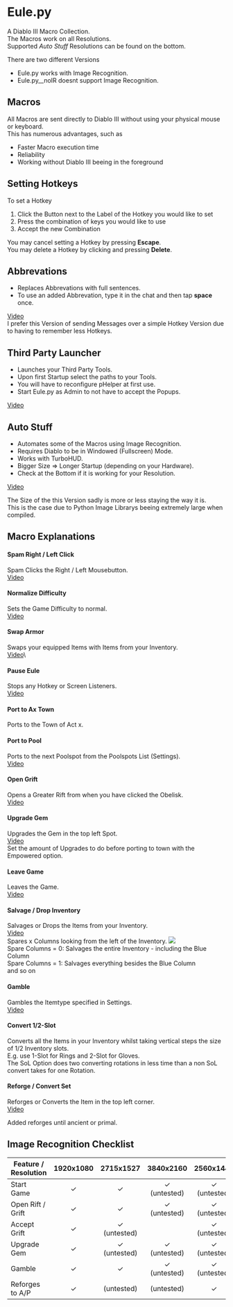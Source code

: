 # Eule.py

A Diablo III Macro Collection.\
The Macros work on all Resolutions.\
Supported _Auto Stuff_ Resolutions can be found on the bottom.

There are two different Versions
* Eule.py works with Image Recognition.
* Eule.py__noIR doesnt support Image Recognition.

## Macros

All Macros are sent directly to Diablo III without using your physical mouse or keyboard.\
This has numerous advantages, such as

* Faster Macro execution time
* Reliability
* Working without Diablo III beeing in the foreground

## Setting Hotkeys

To set a Hotkey

1. Click the Button next to the Label of the Hotkey you would like to set
2. Press the combination of keys you would like to use
3. Accept the new Combination

You may cancel setting a Hotkey by pressing __Escape__.\
You may delete a Hotkey by clicking and pressing __Delete__.

## Abbrevations

* Replaces Abbrevations with full sentences.
* To use an added Abbrevation, type it in the chat and then tap __space__ once.

[Video](https://www.youtube.com/watch?v=iwmcFQ65hb0)\
I prefer this Version of sending Messages over a simple Hotkey Version due to having to remember less Hotkeys.

## Third Party Launcher

* Launches your Third Party Tools.
* Upon first Startup select the paths to your Tools.
* You will have to reconfigure pHelper at first use.
* Start Eule.py as Admin to not have to accept the Popups.

[Video](https://www.youtube.com/watch?v=yIaNNIQuIOY)

## Auto Stuff

* Automates some of the Macros using Image Recognition.
* Requires Diablo to be in Windowed (Fullscreen) Mode.
* Works with TurboHUD.
* Bigger Size => Longer Startup (depending on your Hardware).
* Check at the Bottom if it is working for your Resolution.

[Video](https://www.youtube.com/watch?v=mjKnKkUijIk)

The Size of the this Version sadly is more or less staying the way it is.\
This is the case due to Python Image Librarys beeing extremely large when compiled.

## Macro Explanations

#### Spam Right / Left Click

Spam Clicks the Right / Left Mousebutton.\
[Video](https://www.youtube.com/watch?v=Dy1rWLSG2VY)

#### Normalize Difficulty

Sets the Game Difficulty to normal.\
[Video](https://www.youtube.com/watch?v=zOXCv5Dp7b0)

#### Swap Armor

Swaps your equipped Items with Items from your Inventory.\
[Video](https://www.youtube.com/watch?v=dM50BkYp81M)\

#### Pause Eule

Stops any Hotkey or Screen Listeners.\
[Video](https://www.youtube.com/watch?v=Rp9x4hEfUi8)

#### Port to Ax Town

Ports to the Town of Act x.

#### Port to Pool

Ports to the next Poolspot from the Poolspots List (Settings).\
[Video](https://www.youtube.com/watch?v=KfkVtLCQiNo)

#### Open Grift

Opens a Greater Rift from when you have clicked the Obelisk.\
[Video](https://www.youtube.com/watch?v=-PjyOAo1a0I)

#### Upgrade Gem

Upgrades the Gem in the top left Spot.\
[Video](https://www.youtube.com/watch?v=b7HS-NXbUus)\
Set the amount of Upgrades to do before porting to town with the Empowered option.

#### Leave Game

Leaves the Game.\
[Video](https://www.youtube.com/watch?v=1SfbbTvYITY)


#### Salvage / Drop Inventory

Salvages or Drops the Items from your Inventory.\
[Video](https://www.youtube.com/watch?v=q5NzPwmcIP4)\
Spares x Columns looking from the left of the Inventory.
![](https://i.ibb.co/BfdL0kC/spare-columns.png)\
Spare Columns = 0: Salvages the entire Inventory - including the Blue Column\
Spare Columns = 1: Salvages everything besides the Blue Column\
and so on

#### Gamble

Gambles the Itemtype specified in Settings.\
[Video](https://www.youtube.com/watch?v=NJsJpJb3Fas)

#### Convert 1/2-Slot

Converts all the Items in your Inventory whilst taking vertical steps the size of 1/2 Inventory slots.\
E.g. use 1-Slot for Rings and 2-Slot for Gloves.\
The SoL Option does two converting rotations in less time than a non SoL convert takes for one Rotation.

#### Reforge / Convert Set

Reforges or Converts the Item in the top left corner.\
[Video](https://www.youtube.com/watch?v=B3Z23ZkxH4M)

Added reforges until ancient or primal.

## Image Recognition Checklist

| Feature / Resolution | 1920x1080 |      2715x1527       |      3840x2160       |      2560x1440       |
| -------------------- | :-------: | :------------------: | :------------------: | :------------------: |
| Start Game           | &#10003;  |       &#10003;       | &#10003;  (untested) | &#10003;  (untested) |
| Open Rift / Grift    | &#10003;  |       &#10003;       | &#10003;  (untested) | &#10003;  (untested) |
| Accept Grift         | &#10003;  | &#10003; (untested)  |                      | &#10003;  (untested) |
| Upgrade Gem          | &#10003;  | &#10003;  (untested) | &#10003;  (untested) | &#10003;  (untested) |
| Gamble               | &#10003;  |       &#10003;       | &#10003;  (untested) | &#10003;  (untested) |
| Reforges to A/P      | &#10003;  |      (untested)      | (untested)           | &#10003;             |
